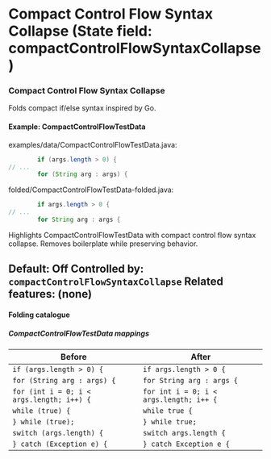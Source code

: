 # Compact Control Flow Syntax Collapse (State field: compactControlFlowSyntaxCollapse)

### Compact Control Flow Syntax Collapse
Folds compact if/else syntax inspired by Go.

#### Example: CompactControlFlowTestData

examples/data/CompactControlFlowTestData.java:
```java
        if (args.length > 0) {
// ...
        for (String arg : args) {
```

folded/CompactControlFlowTestData-folded.java:
```java
        if args.length > 0 {
// ...
        for String arg : args {
```

Highlights CompactControlFlowTestData with compact control flow syntax collapse.
Removes boilerplate while preserving behavior.

Default: Off
Controlled by: `compactControlFlowSyntaxCollapse`
Related features: (none)
---

#### Folding catalogue

##### CompactControlFlowTestData mappings
| Before | After |
| --- | --- |
| `if (args.length > 0) {` | `if args.length > 0 {` |
| `for (String arg : args) {` | `for String arg : args {` |
| `for (int i = 0; i < args.length; i++) {` | `for int i = 0; i < args.length; i++ {` |
| `while (true) {` | `while true {` |
| `} while (true);` | `} while true;` |
| `switch (args.length) {` | `switch args.length {` |
| `} catch (Exception e) {` | `} catch Exception e {` |
